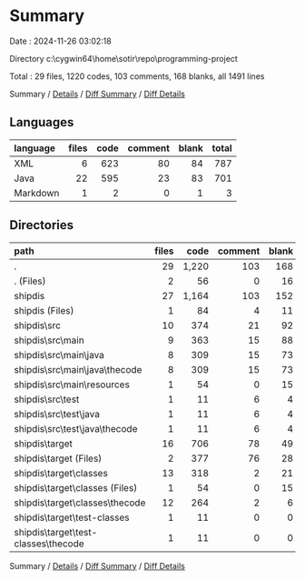# Summary

Date : 2024-11-26 03:02:18

Directory c:\\cygwin64\\home\\sotir\\repo\\programming-project

Total : 29 files,  1220 codes, 103 comments, 168 blanks, all 1491 lines

Summary / [Details](details.md) / [Diff Summary](diff.md) / [Diff Details](diff-details.md)

## Languages
| language | files | code | comment | blank | total |
| :--- | ---: | ---: | ---: | ---: | ---: |
| XML | 6 | 623 | 80 | 84 | 787 |
| Java | 22 | 595 | 23 | 83 | 701 |
| Markdown | 1 | 2 | 0 | 1 | 3 |

## Directories
| path | files | code | comment | blank | total |
| :--- | ---: | ---: | ---: | ---: | ---: |
| . | 29 | 1,220 | 103 | 168 | 1,491 |
| . (Files) | 2 | 56 | 0 | 16 | 72 |
| shipdis | 27 | 1,164 | 103 | 152 | 1,419 |
| shipdis (Files) | 1 | 84 | 4 | 11 | 99 |
| shipdis\\src | 10 | 374 | 21 | 92 | 487 |
| shipdis\\src\\main | 9 | 363 | 15 | 88 | 466 |
| shipdis\\src\\main\\java | 8 | 309 | 15 | 73 | 397 |
| shipdis\\src\\main\\java\\thecode | 8 | 309 | 15 | 73 | 397 |
| shipdis\\src\\main\\resources | 1 | 54 | 0 | 15 | 69 |
| shipdis\\src\\test | 1 | 11 | 6 | 4 | 21 |
| shipdis\\src\\test\\java | 1 | 11 | 6 | 4 | 21 |
| shipdis\\src\\test\\java\\thecode | 1 | 11 | 6 | 4 | 21 |
| shipdis\\target | 16 | 706 | 78 | 49 | 833 |
| shipdis\\target (Files) | 2 | 377 | 76 | 28 | 481 |
| shipdis\\target\\classes | 13 | 318 | 2 | 21 | 341 |
| shipdis\\target\\classes (Files) | 1 | 54 | 0 | 15 | 69 |
| shipdis\\target\\classes\\thecode | 12 | 264 | 2 | 6 | 272 |
| shipdis\\target\\test-classes | 1 | 11 | 0 | 0 | 11 |
| shipdis\\target\\test-classes\\thecode | 1 | 11 | 0 | 0 | 11 |

Summary / [Details](details.md) / [Diff Summary](diff.md) / [Diff Details](diff-details.md)